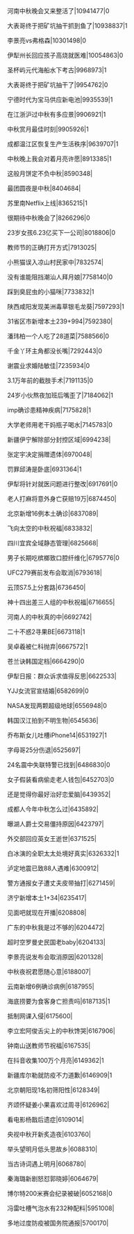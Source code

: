 河南中秋晚会又来整活了|10941477|0

大表哥终于把矿坑抽干抓到鱼了|10938837|1

李景亮vs弗格森|10301498|0

伊犁州长回应孩子高烧就医难|10054863|0

圣杯屿元代海船水下考古|9968973|1

大表哥终于把矿坑抽干了|9954762|0

宁德时代为宝马供应新电池|9935539|1

在江浙沪过中秋有多应景|9906921|1

中秋赏月最佳时刻|9905926|1

成都温江区恢复生产生活秩序|9639707|1

中秋晚上我会对着月亮许愿|8913385|1

这般月饼定不负中秋|8590348|

最团圆夜是中秋|8404684|

苏里南Netflix上线|8365215|1

很期待中秋晚会了|8266296|0

23岁女孩6.23亿买下一公司|8018806|0

教师节的正确打开方式|7913025|

小熊猫误入凉山村民家中|7832574|

没有谁能阻挡潮汕人拜月娘|7758140|0

踩到臭屁虫的小猫咪|7733832|1

陕西咸阳发现美洲毒草银毛龙葵|7597293|1

31省区市新增本土239+994|7592380|

潘玮柏一个人吃了28道菜|7588566|0

千金丫环主角都没长嘴|7292443|0

谢震业求婚陆敏佳|7235934|0

3.1万年前的截肢手术|7191135|0

24岁小伙熬夜加班后嘴歪了|7184062|1

imp确诊患精神疾病|7175828|1

大学老师用老干妈瓶子喝水|7145783|0

新疆伊宁解除部分封控区域|6994238|

张定宇决定捐赠遗体|6970048|

罚罪邱涛是卧底|6931364|1

伊犁将针对就医问题进行整改|6917691|0

老人打麻将意外身亡获赔19万|6874450|

北京新增16例本土确诊|6837089|

飞向太空的中秋祝福|6833832|

四川宜宾全域静态管理|6825668|

男子长期吃槟榔致口腔纤维化|6795776|0

UFC279赛前发布会取消|6793618|

云顶S7.5上分套路|6736450|

神十四出差三人组的中秋祝福|6716655|

河南人的中秋真的中|6692742|

二十不惑2寻果BE|6673118|1

吴卓羲被仁科抛弃|6667572|1

苍兰诀韩国定档|6664290|0

伊犁日报：群众诉求值得反思|6622533|

YJJ女流官宣结婚|6582699|0

NASA发现两颗超级地球|6556948|0

韩国汉江拍到不明生物|6545636|

乔布斯女儿吐槽iPhone14|6531927|1

字母哥25分伤退|6525697|

24名震中失联特警已找到|6486830|0

女子假装看病偷走老人钱包|6452703|0

还是觉得你最好治好恋爱脑|6439352|

成都人今年中秋怎么过|6435892|

曝湖人爵士交易僵持原因|6423797|

外交部回应英女王逝世|6371525|

白冰演的全职太太处境好真实|6326332|1

泸定地震已致88人遇难|6300912|

警方通报女子遭丈夫皮带抽打|6271459|

济宁新增本土1+34|6235417|

见面吧就现在开播|6208808|

广东的中秋我是过不够的|6204472|

超时空罗曼史民国老baby|6204133|

李景亮说发布会取消原因|6201328|

中秋夜祝君愿随心意|6188007|

云南新增6例确诊病例|6187955|

海底捞要为食客身亡担责吗|6187135|1

抵制网课入侵|6175600|

李立宏阿俊舌尖上的中秋馋哭|6167906|

钟南山送教师节祝福|6167535|

在抖音收集100万个月亮|6149362|1

新疆库尔勒就防疫不力道歉|6146909|1

北京朝阳现1名初筛阳性|6128349|

齐颂怀疑姜小果喜欢过周寻|6126962|

看电影杨戬后遗症|6109014|

央视中秋开新炙造夜|6103760|

举头望明月低头思故乡|6088310|

当古诗词遇上明月|6068780|

秦海璐新剧怒怼郭晓婷|6064679|

博尔特200米赛会纪录被破|6052168|0

冯雷吐槽气泡水有232种配料|5951008|

多地过度防疫被国务院通报|5700170|

